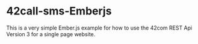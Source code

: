 42call-sms-Emberjs
==================

This is a very simple Ember.js example for how to use the 42com REST Api Version 3 for a single page website.

